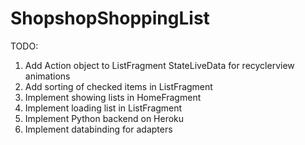 # ShopshopShoppingList

TODO:
1. Add Action object to ListFragment StateLiveData for recyclerview animations
2. Add sorting of checked items in ListFragment
3. Implement showing lists in HomeFragment
4. Implement loading list in ListFragment
5. Implement Python backend on Heroku
6. Implement databinding for adapters
